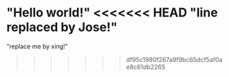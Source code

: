 "Hello world!"
<<<<<<< HEAD
"line replaced by Jose!"
=======
"replace me by xing!"
>>>>>>> df95c1980f267a9f9bc65dcf5af0ae8c61db2265
